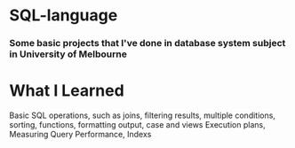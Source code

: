 # SQL-language
### Some basic projects that I've done in database system subject in University of Melbourne

# What I Learned
Basic SQL operations, such as joins, filtering results, multiple conditions, sorting, functions, formatting output, case and views
Execution plans, Measuring Query Performance, Indexs
